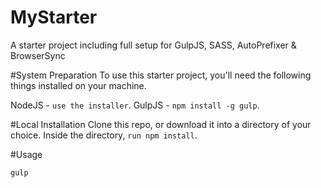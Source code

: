# MyStarter
A starter project including full setup for GulpJS, SASS, AutoPrefixer & BrowserSync

#System Preparation
To use this starter project, you'll need the following things installed on your machine.

NodeJS - `use the installer`.
GulpJS - `npm install -g gulp`.

#Local Installation
Clone this repo, or download it into a directory of your choice.
Inside the directory, `run npm install`.

#Usage

`gulp`
